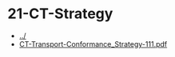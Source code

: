 # 21-CT-Strategy 

* [../](..)
* [CT-Transport-Conformance_Strategy-111.pdf](CT-Transport-Conformance_Strategy-111.pdf)
